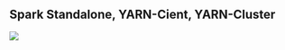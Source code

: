 ## Spark Standalone, YARN-Cient, YARN-Cluster

![](https://images2017.cnblogs.com/blog/400827/201712/400827-20171206174933253-682120820.png)

